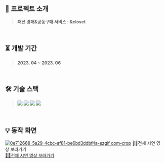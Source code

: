 ## 🤍 프로젝트 소개
> **패션 경매&공동구매 서비스 : &closet**
<br>

## ⏳ 개발 기간
> **2023. 04 ~ 2023. 06**
<br>

## 🛠 기술 스택
> <a href="https://www.java.com/ko/"><img src="https://img.shields.io/badge/Java-F58219?style=flat-square&logo=Java&logoColor=white"/></a>
<a href="https://spring.io/projects/spring-boot"><img src="https://img.shields.io/badge/SpringBoot-6AAE3D?style=flat-square&logo=SpringBoot&logoColor=white"/></a>
<a href="https://spring.io/projects/spring-data-jpa"><img src="https://img.shields.io/badge/Spring Data JPA-6AAE3D?style=flat-square&logo=&logoColor=white"/></a>
<a href="https://www.oracle.com/"><img src="https://img.shields.io/badge/Oracle-4479A1?style=flat-square&logo=Oracle&logoColor=white"/></a>
<br>

## 💡 동작 화면
<a href="https://drive.google.com/file/d/13WBKlRj1sCNKJDXosgSLLDFhQ68vvCdS/view?usp=drive_link">![0e712668-5a29-4cbc-af81-be6bd3ddbf4a-ezgif com-crop](https://github.com/yerimm99/closet/assets/86309538/14158e5c-9da3-47ed-8520-f9a7bba75f37)</a> 🏃‍♀️전체 시연 영상 보러가기
<br>
<a href="https://drive.google.com/file/d/13WBKlRj1sCNKJDXosgSLLDFhQ68vvCdS/view?usp=drive_link">🏃‍♀️전체 시연 영상 보러가기</a>
<br>
